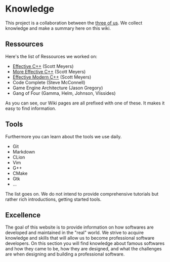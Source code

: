 # Knowledge

This project is a collaboration between the [three of us](team.md). We collect knowledge and make a summary here on this wiki.

## Ressources

Here's the list of Ressources we worked on:
+ [Effective C++](effectivemoderncpp.md) (Scott Meyers)
+ [More Effective C++]([More-Effective-Cpp]-Index) (Scott Meyers)
+ [Effective Modern C++](effectivemoderncpp.md) (Scott Meyers)
+ Code Complete (Steve McConnell)
+ Game Engine Architecture (Jason Gregory)
+ Gang of Four (Gamma, Helm, Johnson, Vlissides)

As you can see, our Wiki pages are all prefixed with one of these. It makes it easy to find information.

## Tools

Furthermore you can learn about the tools we use daily.

+ Git
+ Markdown
+ CLion
+ Vim
+ G++
+ CMake
+ Gtk
+ ...

The list goes on. We do not intend to provide comprehensive tutorials but rather rich introductions,
getting started tools.

## Excellence

The goal of this website is to provide information on how softwares are developed and maintained in the
"real" world. We strive to acquire knowledge and skills that will allow us to become professional software
developers. On this section you will find knowledge about famous softwares and how they came to be,
how they are designed, and what the challenges are when designing and building a professional software.

